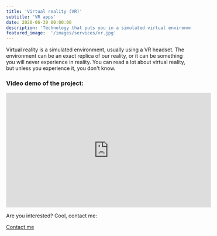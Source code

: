 ```yaml
---
title: 'Virtual reality (VR)'
subtitle: 'VR apps'
date: 2020-06-30 00:00:00
description: 'Technology that puts you in a simulated virtual environment.'
featured_image:  '/images/services/vr.jpg'
---
```


Virtual reality is a simulated environment, usually using a VR headset. The environment can be an exact replica of our reality, or it can be something you will never experience in reality. You can read a lot about virtual reality, but unless you experience it, you don't know.

### Video demo of the project:

<iframe width="560" height="315" src="https://www.youtube.com/embed/x7AAKI6Tyjk" frameborder="0" allow="accelerometer; autoplay; clipboard-write; encrypted-media; gyroscope; picture-in-picture" allowfullscreen></iframe>

Are you interested? Cool, contact me:

<a href="/contact" class="button button--large">Contact me</a>